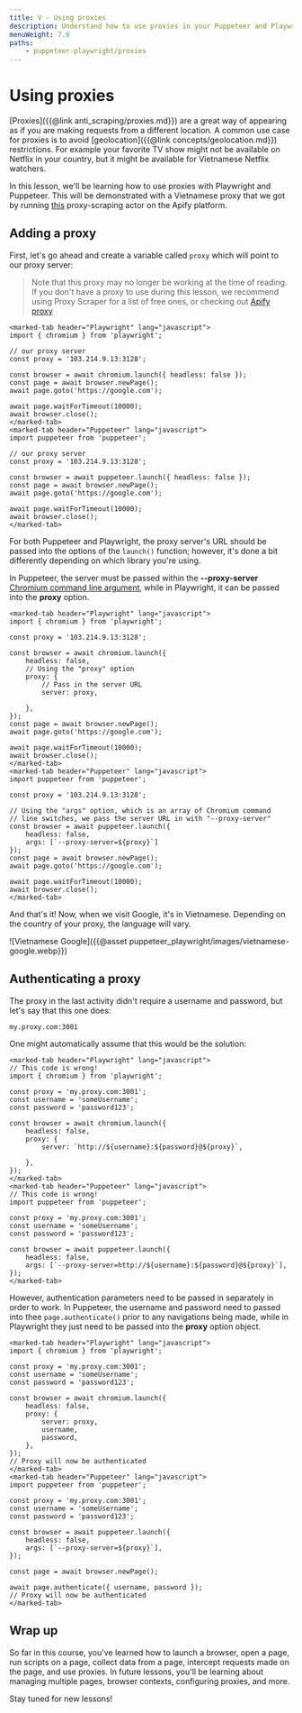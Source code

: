 ```yaml
---
title: V - Using proxies
description: Understand how to use proxies in your Puppeteer and Playwright requests, as well as a couple of the most common use cases for proxies.
menuWeight: 7.6
paths:
    - puppeteer-playwright/proxies
---
```


# [](#using-proxies) Using proxies

[Proxies]({{@link anti_scraping/proxies.md}}) are a great way of appearing as if you are making requests from a different location. A common use case for proxies is to avoid [geolocation]({{@link concepts/geolocation.md}}) restrictions. For example your favorite TV show might not be available on Netflix in your country, but it might be available for Vietnamese Netflix watchers.

In this lesson, we'll be learning how to use proxies with Playwright and Puppeteer. This will be demonstrated with a Vietnamese proxy that we got by running [this](https://apify.com/mstephen190/proxy-scraper) proxy-scraping actor on the Apify platform.

## [](#adding-a-proxy) Adding a proxy

First, let's go ahead and create a variable called `proxy` which will point to our proxy server:

> Note that this proxy may no longer be working at the time of reading. If you don't have a proxy to use during this lesson, we recommend using Proxy Scraper for a list of free ones, or checking out [Apify proxy](https://apify.com/proxy)

```marked-tabs
<marked-tab header="Playwright" lang="javascript">
import { chromium } from 'playwright';

// our proxy server
const proxy = '103.214.9.13:3128';

const browser = await chromium.launch({ headless: false });
const page = await browser.newPage();
await page.goto('https://google.com');

await page.waitForTimeout(10000);
await browser.close();
</marked-tab>
<marked-tab header="Puppeteer" lang="javascript">
import puppeteer from 'puppeteer';

// our proxy server
const proxy = '103.214.9.13:3128';

const browser = await puppeteer.launch({ headless: false });
const page = await browser.newPage();
await page.goto('https://google.com');

await page.waitForTimeout(10000);
await browser.close();
</marked-tab>
```

For both Puppeteer and Playwright, the proxy server's URL should be passed into the options of the `launch()` function; however, it's done a bit differently depending on which library you're using.

In Puppeteer, the server must be passed within the **--proxy-server** [Chromium command line argument](https://peter.sh/experiments/chromium-command-line-switches/), while in Playwright, it can be passed into the **proxy** option.

```marked-tabs
<marked-tab header="Playwright" lang="javascript">
import { chromium } from 'playwright';

const proxy = '103.214.9.13:3128';

const browser = await chromium.launch({
    headless: false,
    // Using the "proxy" option
    proxy: {
        // Pass in the server URL
        server: proxy,
        
    },
});
const page = await browser.newPage();
await page.goto('https://google.com');

await page.waitForTimeout(10000);
await browser.close();
</marked-tab>
<marked-tab header="Puppeteer" lang="javascript">
import puppeteer from 'puppeteer';

const proxy = '103.214.9.13:3128';

// Using the "args" option, which is an array of Chromium command
// line switches, we pass the server URL in with "--proxy-server"
const browser = await puppeteer.launch({
    headless: false,
    args: [`--proxy-server=${proxy}`]
});
const page = await browser.newPage();
await page.goto('https://google.com');

await page.waitForTimeout(10000);
await browser.close();
</marked-tab>
```

And that's it! Now, when we visit Google, it's in Vietnamese. Depending on the country of your proxy, the language will vary.

![Vietnamese Google]({{@asset puppeteer_playwright/images/vietnamese-google.webp}})

## [](#authenticating-a-proxy) Authenticating a proxy

The proxy in the last activity didn't require a username and password, but let's say that this one does:

```text
my.proxy.com:3001
```

One might automatically assume that this would be the solution:

```marked-tabs
<marked-tab header="Playwright" lang="javascript">
// This code is wrong!
import { chromium } from 'playwright';

const proxy = 'my.proxy.com:3001';
const username = 'someUsername';
const password = 'password123';

const browser = await chromium.launch({
    headless: false,
    proxy: {
        server: `http://${username}:${password}@${proxy}`,
        
    },
});
</marked-tab>
<marked-tab header="Puppeteer" lang="javascript">
// This code is wrong!
import puppeteer from 'puppeteer';

const proxy = 'my.proxy.com:3001';
const username = 'someUsername';
const password = 'password123';

const browser = await puppeteer.launch({
    headless: false,
    args: [`--proxy-server=http://${username}:${password}@${proxy}`],
});
</marked-tab>
```

However, authentication parameters need to be passed in separately in order to work. In Puppeteer, the username and password need to passed into thee `page.authenticate()` prior to any navigations being made, while in Playwright they just need to be passed into the **proxy** option object.

```marked-tabs
<marked-tab header="Playwright" lang="javascript">
import { chromium } from 'playwright';

const proxy = 'my.proxy.com:3001';
const username = 'someUsername';
const password = 'password123';

const browser = await chromium.launch({
    headless: false,
    proxy: {
        server: proxy,
        username,
        password,
    },
});
// Proxy will now be authenticated
</marked-tab>
<marked-tab header="Puppeteer" lang="javascript">
import puppeteer from 'puppeteer';

const proxy = 'my.proxy.com:3001';
const username = 'someUsername';
const password = 'password123';

const browser = await puppeteer.launch({
    headless: false,
    args: [`--proxy-server=${proxy}`],
});

const page = await browser.newPage();

await page.authenticate({ username, password });
// Proxy will now be authenticated
</marked-tab>
```

## Wrap up

So far in this course, you've learned how to launch a browser, open a page, run scripts on a page, collect data from a page, intercept requests made on the page, and use proxies. In future lessons, you'll be learning about managing multiple pages, browser contexts, configuring proxies, and more.

Stay tuned for new lessons!
